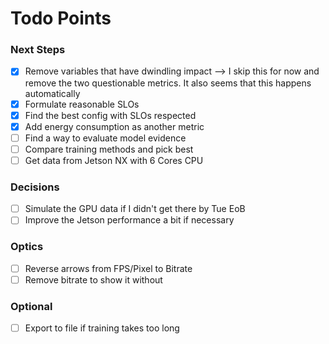 # Todo Points

### Next Steps
- [x] Remove variables that have dwindling impact
--> I skip this for now and remove the two questionable metrics. It also seems that this happens automatically
- [X] Formulate reasonable SLOs
- [X] Find the best config with SLOs respected
- [X] Add energy consumption as another metric
- [ ] Find a way to evaluate model evidence
- [ ] Compare training methods and pick best
- [ ] Get data from Jetson NX with 6 Cores CPU

### Decisions
- [ ] Simulate the GPU data if I didn't get there by Tue EoB
- [ ] Improve the Jetson performance a bit if necessary

### Optics
- [ ] Reverse arrows from FPS/Pixel to Bitrate
- [ ] Remove bitrate to show it without
 
### Optional
- [ ] Export to file if training takes too long